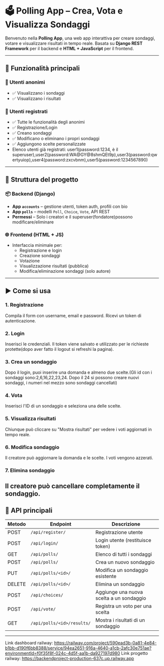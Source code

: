 # 🗳️ Polling App – Crea, Vota e Visualizza Sondaggi

Benvenuto nella **Polling App**, una web app interattiva per creare sondaggi, votare e visualizzare risultati in tempo reale. Basata su **Django REST Framework** per il backend e **HTML + JavaScript** per il frontend.

---

## 📌 Funzionalità principali

### 👥 Utenti anonimi
- ✅ Visualizzano i sondaggi
- ✅ Visualizzano i risultati

### 🔐 Utenti registrati
- ✅ Tutte le funzionalità degli anonimi
- ✅ Registrazione/Login
- ✅ Creano sondaggi
- ✅ Modificano o eliminano i propri sondaggi
- ✅ Aggiungono scelte personalizzate
- Elenco utenti già registrati: user1(password:1234, è il superuser),user2(password:WA@GY@8shmQEt9p),user3(password:qwertyuiop),user4(password:zxcvbnm),user5(password:1234567890)
---

## 🧱 Struttura del progetto

### 📦 Backend (Django)
- **App `accounts`** – gestione utenti, token auth, profili con bio
- **App `polls`** – modelli `Poll`, `Choice`, `Vote`, API REST
- **Permessi** – Solo i creatori e il superuser(fondatore)possono modificare/eliminare

### 🌐 Frontend (HTML + JS)
- Interfaccia minimale per:
  - Registrazione e login
  - Creazione sondaggi
  - Votazione
  - Visualizzazione risultati (pubblica)
  - Modifica/eliminazione sondaggi (solo autore)
---

## ▶️ Come si usa

### 1. Registrazione
Compila il form con username, email e password. Ricevi un token di autenticazione.

### 2. Login
Inserisci le credenziali. Il token viene salvato e utilizzato per le richieste protette(dopo aver fatto il logout si refreshi la pagina).

### 3. Crea un sondaggio
Dopo il login, puoi inserire una domanda e almeno due scelte.(Gli id con i sondaggi sono:2,6,16,22,23,24. Dopo il 24 si possono creare nuovi sondaggi, i numeri nel mezzo sono sondaggi cancellati)

### 4. Vota
Inserisci l'ID di un sondaggio e seleziona una delle scelte.

### 5. Visualizza risultati
Chiunque può cliccare su "Mostra risultati" per vedere i voti aggiornati in tempo reale.

### 6. Modifica sondaggio
Il creatore può aggiornare la domanda e le scelte. I voti vengono azzerati.

### 7. Elimina sondaggio
Il creatore può cancellare completamente il sondaggio.
---

## 🔐 API principali

| Metodo | Endpoint                             | Descrizione                                 |
|--------|--------------------------------------|---------------------------------------------|
| POST   | `/api/register/`                     | Registrazione utente                        |
| POST   | `/api/login/`                        | Login utente (restituisce token)            |
| GET    | `/api/polls/`                        | Elenco di tutti i sondaggi                  |
| POST   | `/api/polls/`                        | Crea un nuovo sondaggio                     |
| PUT    | `/api/polls/<id>/`                   | Modifica un sondaggio esistente             |
| DELETE | `/api/polls/<id>/`                   | Elimina un sondaggio                        |
| POST   | `/api/choices/`                      | Aggiunge una nuova scelta a un sondaggio    |
| POST   | `/api/vote/`                         | Registra un voto per una scelta             |
| GET    | `/api/polls/<id>/results/`           | Mostra i risultati di un sondaggio          |

---
Link dashboard railway: https://railway.com/project/590ead3b-0a81-4e84-b1bb-d190f6bb8388/service/94ea2651-916a-4640-a1cb-2afc30e751ae?environmentId=f0f35f8f-024c-4d5f-aa1b-da927197d980
Link progetto railway: https://backendproject-production-637c.up.railway.app
